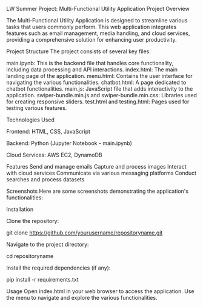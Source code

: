 LW Summer Project: Multi-Functional Utility Application
Project Overview

The Multi-Functional Utility Application is designed to streamline various tasks that users commonly perform. This web application integrates features such as email management, media handling, and cloud services, providing a comprehensive solution for enhancing user productivity.

Project Structure
The project consists of several key files:

main.ipynb: This is the backend file that handles core functionality, including data processing and API interactions.
index.html: The main landing page of the application.
menu.html: Contains the user interface for navigating the various functionalities.
chatbot.html: A page dedicated to chatbot functionalities.
main.js: JavaScript file that adds interactivity to the application.
swiper-bundle.min.js and swiper-bundle.min.css: Libraries used for creating responsive sliders.
test.html and testing.html: Pages used for testing various features.

Technologies Used

Frontend:
HTML, CSS, JavaScript

Backend:
Python (Jupyter Notebook - main.ipynb)

Cloud Services:
AWS EC2, DynamoDB

Features
Send and manage emails
Capture and process images
Interact with cloud services
Communicate via various messaging platforms
Conduct searches and process datasets

Screenshots
Here are some screenshots demonstrating the application's functionalities:



Installation

Clone the repository:

git clone https://github.com/yourusername/repositoryname.git

Navigate to the project directory:

cd repositoryname

Install the required dependencies (if any):

pip install -r requirements.txt

Usage
Open index.html in your web browser to access the application.
Use the menu to navigate and explore the various functionalities.
